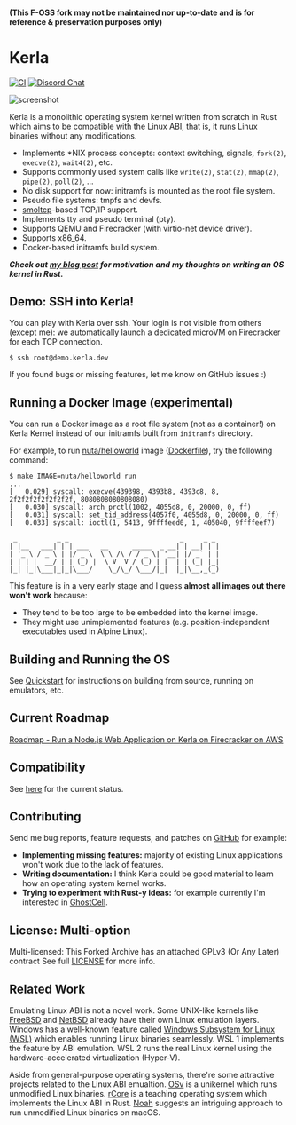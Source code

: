  
#### (This F-OSS fork may not be maintained nor up-to-date and is for reference & preservation purposes only)
 
# Kerla
[![CI](https://github.com/nuta/kerla/actions/workflows/ci.yml/badge.svg?branch=main)](https://github.com/nuta/kerla/actions/workflows/ci.yml)
[![Discord Chat](https://img.shields.io/discord/904705655095582752?logo=discord&style=social)](https://discord.gg/6Pu4ujpp6h)

![screenshot](screenshot.png)

Kerla is a monolithic operating system kernel written from scratch in Rust which aims to be
compatible with the Linux ABI, that is, it runs Linux binaries without any modifications.

- Implements *NIX process concepts: context switching, signals, `fork(2)`, `execve(2)`, `wait4(2)`, etc.
- Supports commonly used system calls like `write(2)`, `stat(2)`, `mmap(2)`, `pipe(2)`, `poll(2)`, ...
- No disk support for now: initramfs is mounted as the root file system.
- Pseudo file systems: tmpfs and devfs.
- [smoltcp](https://github.com/smoltcp-rs/smoltcp)-based TCP/IP support.
- Implements tty and pseudo terminal (pty).
- Supports QEMU and Firecracker (with virtio-net device driver).
- Supports x86_64.
- Docker-based initramfs build system.

***Check out [my blog post](https://seiya.me/writing-linux-clone-in-rust) for motivation and my thoughts on writing an OS kernel in Rust.***

## Demo: SSH into Kerla!

You can play with Kerla over ssh. Your login is not visible from others (except
me): we automatically launch a dedicated microVM on Firecracker for each TCP
connection.

```
$ ssh root@demo.kerla.dev
```

If you found bugs or missing features, let me know on GitHub issues :)

## Running a Docker Image (experimental)

You can run a Docker image as a root file system (not as a container!) on Kerla Kernel instead of our initramfs built from `initramfs` directory.

For example, to run [nuta/helloworld](https://hub.docker.com/r/nuta/helloworld) image ([Dockerfile](https://gist.github.com/nuta/4c9ecd0d1a401dc5be88095bea5a991a)), try the following command:

```
$ make IMAGE=nuta/helloworld run
...
[   0.029] syscall: execve(439398, 4393b8, 4393c8, 8, 2f2f2f2f2f2f2f2f, 8080808080808080)
[   0.030] syscall: arch_prctl(1002, 4055d8, 0, 20000, 0, ff)
[   0.031] syscall: set_tid_address(4057f0, 4055d8, 0, 20000, 0, ff)
[   0.033] syscall: ioctl(1, 5413, 9ffffeed0, 1, 405040, 9ffffeef7)

 _          _ _                            _     _ _
| |__   ___| | | ___   __      _____  _ __| | __| | |
| '_ \ / _ \ | |/ _ \  \ \ /\ / / _ \| '__| |/ _` | |
| | | |  __/ | | (_) |  \ V  V / (_) | |  | | (_| |_|
|_| |_|\___|_|_|\___/    \_/\_/ \___/|_|  |_|\__,_(_)
```

This feature is in a very early stage and I guess **almost all images out there won't work** because:

- They tend to be too large to be embedded into the kernel image.
- They might use unimplemented features (e.g. position-independent executables used in Alpine Linux).

## Building and Running the OS

See [Quickstart](https://kerla.dev/docs/quickstart.html) for instructions on building from source, running on emulators, etc.

## Current Roadmap
[Roadmap - Run a Node.js Web Application on Kerla on Firecracker on AWS](https://github.com/nuta/kerla/projects/1)

## Compatibility

See [here](https://github.com/nuta/kerla/blob/main/Documentation/compatibility.md) for the current status.

## Contributing

Send me bug reports, feature requests, and patches on [GitHub](https://github.com/nuta/kerla) for example:

- **Implementing missing features:** majority of existing Linux applications won't work due to the lack of features.
- **Writing documentation:** I think Kerla could be good material to learn how an operating system kernel works.
- **Trying to experiment with Rust-y ideas:** for example currently I'm interested in [GhostCell](http://plv.mpi-sws.org/rustbelt/ghostcell/).

## License: Multi-option

Multi-licensed: This Forked Archive has an attached GPLv3 (Or Any Later) contract
See full [LICENSE](https://github.com/FOSS-Archives/Kerla-With-GPLv3/blob/main/COPY.md) for more info.

## Related Work

Emulating Linux ABI is not a novel work. Some UNIX-like kernels like [FreeBSD](https://docs.freebsd.org/en_US.ISO8859-1/articles/linux-emulation/article.html) and [NetBSD](https://www.netbsd.org/docs/guide/en/chap-linux.html) already have their own Linux emulation layers. Windows has a well-known feature called [Windows Subsystem for Linux (WSL)](https://github.com/microsoft/WSL) which enables running Linux binaries seamlessly. WSL 1 implements the feature by ABI emulation. WSL 2 runs the real Linux kernel using the hardware-accelerated virtualization (Hyper-V).

Aside from general-purpose operating systems, there're some attractive projects related to the Linux ABI emualtion. [OSv](https://github.com/cloudius-systems/osv/wiki/OSv-Linux-ABI-Compatibility) is a unikernel which runs unmodified Linux binaries. [rCore](https://github.com/rcore-os/rCore) is a teaching operating system which implements the Linux ABI in Rust. [Noah](https://dl.acm.org/doi/10.1145/3381052.3381327) suggests an intriguing approach to run unmodified Linux binaries on macOS.
